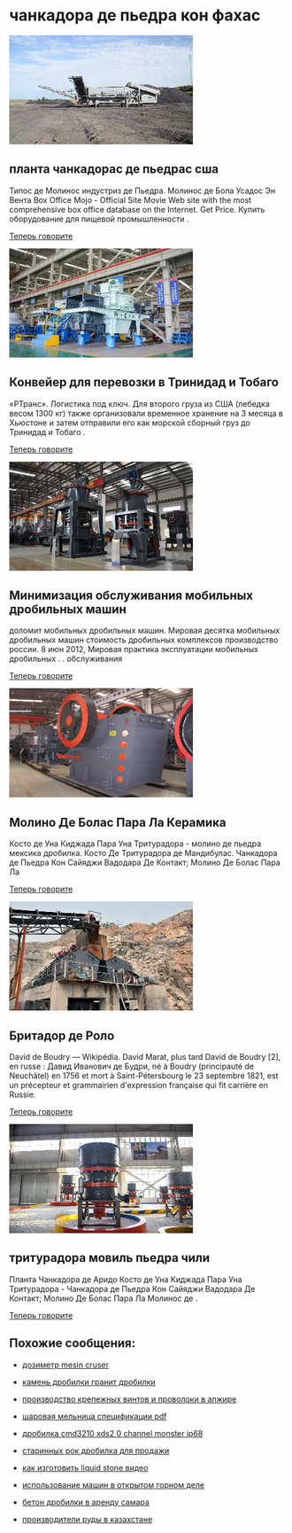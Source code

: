 # чанкадора де пьедра кон фахас

<a href="https://ru.ecuriezuff.be/products/" target="_blank">![планта чанкадорас де пьедрас сша](https://github.com/millmachine/images/raw/main/652.jpg)</a>

## планта чанкадорас де пьедрас сша

Типос де Молинос индустриз де Пьедра. Молинос де Бола Усадос Эн Вента Box Office Mojo - Official Site Movie Web site with the most comprehensive box office database on the Internet. Get Price. Купить оборудование для пищевой промышленности .

<a href="https://ru.ecuriezuff.be/products/" target="_blank">Теперь говорите</a>

<a href="https://ru.ecuriezuff.be/products/" target="_blank">![Конвейер для перевозки в Тринидад и Тобаго](https://github.com/millmachine/images/raw/main/345.jpg)</a>

## Конвейер для перевозки в Тринидад и Тобаго

«РТранс». Логистика под ключ. Для второго груза из США (лебедка весом 1300 кг) также организовали временное хранение на 3 месяца в Хьюстоне и затем отправили его как морской сборный груз до Тринидад и Тобаго .

<a href="https://ru.ecuriezuff.be/products/" target="_blank">Теперь говорите</a>

<a href="https://ru.ecuriezuff.be/products/" target="_blank">![Минимизация обслуживания мобильных дробильных машин](https://github.com/millmachine/images/raw/main/141.jpg)</a>

## Минимизация обслуживания мобильных дробильных машин

доломит мобильных дробильных машин. Мировая десятка мобильных дробильных машин стоимость дробильных комплексов производство россии. 8 июн 2012, Мировая практика эксплуатации мобильных дробильных . . обслуживания 

<a href="https://ru.ecuriezuff.be/products/" target="_blank">Теперь говорите</a>

<a href="https://ru.ecuriezuff.be/products/" target="_blank">![Молино Де Болас Пара Ла Керамика](https://github.com/millmachine/images/raw/main/666.jpg)</a>

## Молино Де Болас Пара Ла Керамика

Косто де Уна Киджада Пара Уна Тритурадора - молино де пьедра мексика дробилка. Косто Де Тритурадора де Мандибулас. Чанкадора де Пьедра Кон Сайяджи Вадодара Де Контакт; Молино Де Болас Пара Ла

<a href="https://ru.ecuriezuff.be/products/" target="_blank">Теперь говорите</a>

<a href="https://ru.ecuriezuff.be/products/" target="_blank">![Бритадор де Роло](https://github.com/millmachine/images/raw/main/577.jpg)</a>

## Бритадор де Роло

David de Boudry — Wikipédia. David Marat, plus tard David de Boudry [2], en russe : Давид Иванович де Будри, né à Boudry (principauté de Neuchâtel) en 1756 et mort à Saint-Pétersbourg le 23 septembre 1821, est un précepteur et grammairien d'expression française qui fit carrière en Russie.

<a href="https://ru.ecuriezuff.be/products/" target="_blank">Теперь говорите</a>

<a href="https://ru.ecuriezuff.be/products/" target="_blank">![тритурадора мовиль пьедра чили](https://github.com/millmachine/images/raw/main/149.jpg)</a>

## тритурадора мовиль пьедра чили

Планта Чанкадора де Аридо Косто де Уна Киджада Пара Уна Тритурадора - Чанкадора де Пьедра Кон Сайяджи Вадодара Де Контакт; Молино Де Болас Пара Ла Молинос де .

<a href="https://ru.ecuriezuff.be/products/" target="_blank">Теперь говорите</a>

## Похожие сообщения:

* [дозиметр mesin cruser](%D0%B4%D0%BE%D0%B7%D0%B8%D0%BC%D0%B5%D1%82%D1%80%20mesin%20cruser.md)

* [камень дробилки гранит дробилки](%D0%BA%D0%B0%D0%BC%D0%B5%D0%BD%D1%8C%20%D0%B4%D1%80%D0%BE%D0%B1%D0%B8%D0%BB%D0%BA%D0%B8%20%D0%B3%D1%80%D0%B0%D0%BD%D0%B8%D1%82%20%D0%B4%D1%80%D0%BE%D0%B1%D0%B8%D0%BB%D0%BA%D0%B8.md)

* [производство крепежных винтов и проволоки в алжире](%D0%BF%D1%80%D0%BE%D0%B8%D0%B7%D0%B2%D0%BE%D0%B4%D1%81%D1%82%D0%B2%D0%BE%20%D0%BA%D1%80%D0%B5%D0%BF%D0%B5%D0%B6%D0%BD%D1%8B%D1%85%20%D0%B2%D0%B8%D0%BD%D1%82%D0%BE%D0%B2%20%D0%B8%20%D0%BF%D1%80%D0%BE%D0%B2%D0%BE%D0%BB%D0%BE%D0%BA%D0%B8%20%D0%B2%20%D0%B0%D0%BB%D0%B6%D0%B8%D1%80%D0%B5.md)

* [шаровая мельница спецификации pdf](%D1%88%D0%B0%D1%80%D0%BE%D0%B2%D0%B0%D1%8F%20%D0%BC%D0%B5%D0%BB%D1%8C%D0%BD%D0%B8%D1%86%D0%B0%20%D1%81%D0%BF%D0%B5%D1%86%D0%B8%D1%84%D0%B8%D0%BA%D0%B0%D1%86%D0%B8%D0%B8%20pdf.md)

* [дробилка cmd3210 xds2 0 channel monster ip68](%D0%B4%D1%80%D0%BE%D0%B1%D0%B8%D0%BB%D0%BA%D0%B0%20cmd3210%20xds2%200%20channel%20monster%20ip68.md)

* [старинных рок дробилка для продажи](%D1%81%D1%82%D0%B0%D1%80%D0%B8%D0%BD%D0%BD%D1%8B%D1%85%20%D1%80%D0%BE%D0%BA%20%D0%B4%D1%80%D0%BE%D0%B1%D0%B8%D0%BB%D0%BA%D0%B0%20%D0%B4%D0%BB%D1%8F%20%D0%BF%D1%80%D0%BE%D0%B4%D0%B0%D0%B6%D0%B8.md)

* [как изготовить liquid stone видео](%D0%BA%D0%B0%D0%BA%20%D0%B8%D0%B7%D0%B3%D0%BE%D1%82%D0%BE%D0%B2%D0%B8%D1%82%D1%8C%20liquid%20stone%20%D0%B2%D0%B8%D0%B4%D0%B5%D0%BE.md)

* [использование машин в открытом горном деле](%D0%B8%D1%81%D0%BF%D0%BE%D0%BB%D1%8C%D0%B7%D0%BE%D0%B2%D0%B0%D0%BD%D0%B8%D0%B5%20%D0%BC%D0%B0%D1%88%D0%B8%D0%BD%20%D0%B2%20%D0%BE%D1%82%D0%BA%D1%80%D1%8B%D1%82%D0%BE%D0%BC%20%D0%B3%D0%BE%D1%80%D0%BD%D0%BE%D0%BC%20%D0%B4%D0%B5%D0%BB%D0%B5.md)

* [бетон дробилки в аренду самара](%D0%B1%D0%B5%D1%82%D0%BE%D0%BD%20%D0%B4%D1%80%D0%BE%D0%B1%D0%B8%D0%BB%D0%BA%D0%B8%20%D0%B2%20%D0%B0%D1%80%D0%B5%D0%BD%D0%B4%D1%83%20%D1%81%D0%B0%D0%BC%D0%B0%D1%80%D0%B0.md)

* [производители руды в казахстане](%D0%BF%D1%80%D0%BE%D0%B8%D0%B7%D0%B2%D0%BE%D0%B4%D0%B8%D1%82%D0%B5%D0%BB%D0%B8%20%D1%80%D1%83%D0%B4%D1%8B%20%D0%B2%20%D0%BA%D0%B0%D0%B7%D0%B0%D1%85%D1%81%D1%82%D0%B0%D0%BD%D0%B5.md)

